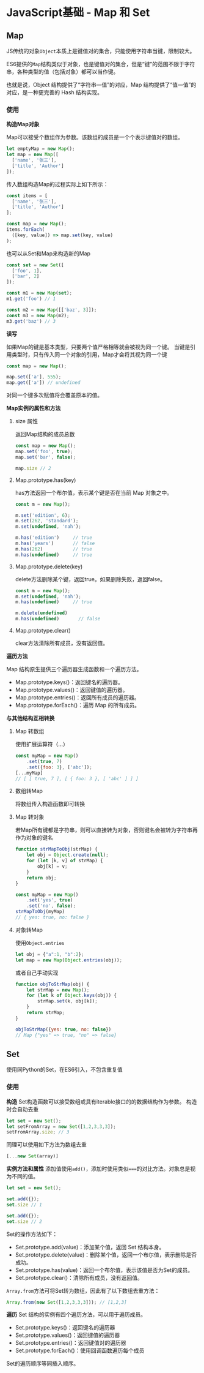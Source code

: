 # JavaScript基础 - Map 和 Set
## Map
JS传统的对象`Object`本质上是键值对的集合，只能使用字符串当键，限制较大。

ES6提供的`Map`结构类似于对象，也是键值对的集合，但是“键”的范围不限于字符串，各种类型的值（包括对象）都可以当作键。

也就是说，Object 结构提供了“字符串—值”的对应，Map 结构提供了“值—值”的对应，是一种更完善的 Hash 结构实现。

### 使用
**构造Map对象**

Map可以接受个数组作为参数。该数组的成员是一个个表示键值对的数组。
```js
let emptyMap = new Map();
let map = new Map([
  ['name', '张三'],
  ['title', 'Author']
]);
```

传入数组构造Map的过程实际上如下所示：
```js
const items = [
  ['name', '张三'],
  ['title', 'Author']
];

const map = new Map();
items.forEach(
  ([key, value]) => map.set(key, value)
);
```

也可以从Set和Map来构造新的Map
```js
const set = new Set([
  ['foo', 1],
  ['bar', 2]
]);

const m1 = new Map(set);
m1.get('foo') // 1

const m2 = new Map([['baz', 3]]);
const m3 = new Map(m2);
m3.get('baz') // 3
```

**读写**


如果Map的键是基本类型，只要两个值严格相等就会被视为同一个键。
当键是引用类型时，只有传入同一个对象的引用，Map才会将其视为同一个键
```js
const map = new Map();

map.set(['a'], 555);
map.get(['a']) // undefined
```

对同一个键多次赋值将会覆盖原本的值。


**Map实例的属性和方法**

1. size 属性
    
    返回Map结构的成员总数
    ```js
    const map = new Map();
    map.set('foo', true);
    map.set('bar', false);

    map.size // 2
    ```

2. Map.prototype.has(key)
    
    has方法返回一个布尔值，表示某个键是否在当前 Map 对象之中。
    ```js
    const m = new Map();

    m.set('edition', 6);
    m.set(262, 'standard');
    m.set(undefined, 'nah');

    m.has('edition')     // true
    m.has('years')       // false
    m.has(262)           // true
    m.has(undefined)     // true
    ```

3. Map.prototype.delete(key)

    delete方法删除某个键，返回true。如果删除失败，返回false。
    ```js
    const m = new Map();
    m.set(undefined, 'nah');
    m.has(undefined)     // true

    m.delete(undefined)
    m.has(undefined)       // false
    ```

4. Map.prototype.clear()

    clear方法清除所有成员，没有返回值。

**遍历方法**

Map 结构原生提供三个遍历器生成函数和一个遍历方法。

- Map.prototype.keys()：返回键名的遍历器。
- Map.prototype.values()：返回键值的遍历器。
- Map.prototype.entries()：返回所有成员的遍历器。
- Map.prototype.forEach()：遍历 Map 的所有成员。

**与其他结构互相转换**

1. Map 转数组

    使用扩展运算符（...）
    ```js
    const myMap = new Map()
        .set(true, 7)
        .set({foo: 3}, ['abc']);
    [...myMap]
    // [ [ true, 7 ], [ { foo: 3 }, [ 'abc' ] ] ]
    ```

2. 数组转Map

    将数组传入构造函数即可转换

3. Map 转对象

    若Map所有键都是字符串，则可以直接转为对象，否则键名会被转为字符串再作为对象的键名
    ```js
    function strMapToObj(strMap) {
        let obj = Object.create(null);
        for (let [k, v] of strMap) {
            obj[k] = v;
        }
        return obj;
    }

    const myMap = new Map()
        .set('yes', true)
        .set('no', false);
    strMapToObj(myMap)
    // { yes: true, no: false }
    ```

4. 对象转Map

    使用`Object.entries`
    ```js
    let obj = {"a":1, "b":2};
    let map = new Map(Object.entries(obj));
    ```

    或者自己手动实现
    ```js
    function objToStrMap(obj) {
        let strMap = new Map();
        for (let k of Object.keys(obj)) {
            strMap.set(k, obj[k]);
        }
        return strMap;
    }

    objToStrMap({yes: true, no: false})
    // Map {"yes" => true, "no" => false}
    ```

## Set
使用同Python的Set，在ES6引入，不包含重复值

### 使用

**构造**
Set构造函数可以接受数组或具有iterable接口的的数据结构作为参数。
构造时会自动去重
```js
let set = new Set();
let setFromArray = new Set([1,2,3,3,3]);
setFromArray.size; // 3
```

同理可以使用如下方法为数组去重
```js
[...new Set(array)]
```

**实例方法和属性**
添加值使用`add()`，添加时使用类似`===`的对比方法。对象总是视为不同的值。
```js
let set = new Set();

set.add({});
set.size // 1

set.add({});
set.size // 2
```

Set的操作方法如下：
- Set.prototype.add(value)：添加某个值，返回 Set 结构本身。
- Set.prototype.delete(value)：删除某个值，返回一个布尔值，表示删除是否成功。
- Set.prototype.has(value)：返回一个布尔值，表示该值是否为Set的成员。
- Set.prototype.clear()：清除所有成员，没有返回值。

`Array.from`方法可将Set转为数组，因此有了以下数组去重方法：
```js
Array.from(new Set([1,2,3,3,3])); // [1,2,3]
```

**遍历**
Set 结构的实例有四个遍历方法，可以用于遍历成员。

- Set.prototype.keys()：返回键名的遍历器
- Set.prototype.values()：返回键值的遍历器
- Set.prototype.entries()：返回键值对的遍历器
- Set.prototype.forEach()：使用回调函数遍历每个成员

Set的遍历顺序等同插入顺序。

